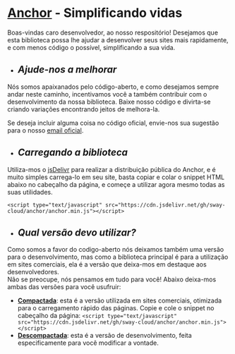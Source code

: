<!-- INTRODUÇÃO -->

# [Anchor](https://github.com/sway-cloud/anchor) - Simplificando vidas
Boas-vindas caro desenvolvedor, ao nosso respositório! Desejamos que esta biblioteca possa lhe ajudar a desenvolver seus
sites mais rapidamente, e com menos código o possível, simplificando a sua vida.

<!-- CONTRIBUIR -->

* ## *Ajude-nos a melhorar*
Nós somos apaixanados pelo código-aberto, e como desejamos sempre andar neste caminho, incentivamos você a também contribuir com o desenvolvimento da nossa biblioteca. Baixe nosso código e divirta-se criando variações encontrando jeitos de melhora-la.   
   
Se deseja incluir alguma coisa no código oficial, envie-nos sua sugestão para o nosso [email oficial](mailto:swaycloud.oficial@gmail.com).

<!-- CARREGAMENTO -->

* ## *Carregando a biblioteca*
Utiliza-mos o [jsDelivr](https://www.jsdelivr.com/) para realizar a distribuição pública do Anchor, e é muito simples carrega-lo em seu site, basta copiar e colar o snippet HTML abaixo no cabeçalho da página, e começe a utilizar agora mesmo todas as suas utilidades.
```
<script type="text/javascript" src="https://cdn.jsdelivr.net/gh/sway-cloud/anchor/anchor.min.js"></script>
```

<!-- VERSÕES -->

* ## *Qual versão devo utilizar?*
Como somos a favor do codigo-aberto nós deixamos também uma versão para o desenvolvimento, mas como a biblioteca principal é para a utilização em sites comerciais, ela é a versão que deixa-mos em destaque aos desenvolvedores.   
Não se preocupe, nós pensamos em tudo para você! Abaixo deixa-mos ambas das versões para você usufruir:

 * **[Compactada](anchor.min.js)**: esta é a versão utilizada em sites comerciais, otimizada para o carregamento rápido das páginas. Copie e cole o snippet no cabeçalho da página: ```<script type="text/javascript" src="https://cdn.jsdelivr.net/gh/sway-cloud/anchor/anchor.min.js"></script>```
 * **[Descompactada](anchor.js)**: esta é a versão de desenvolvimento, feita especificamente para você modificar a vontade.
